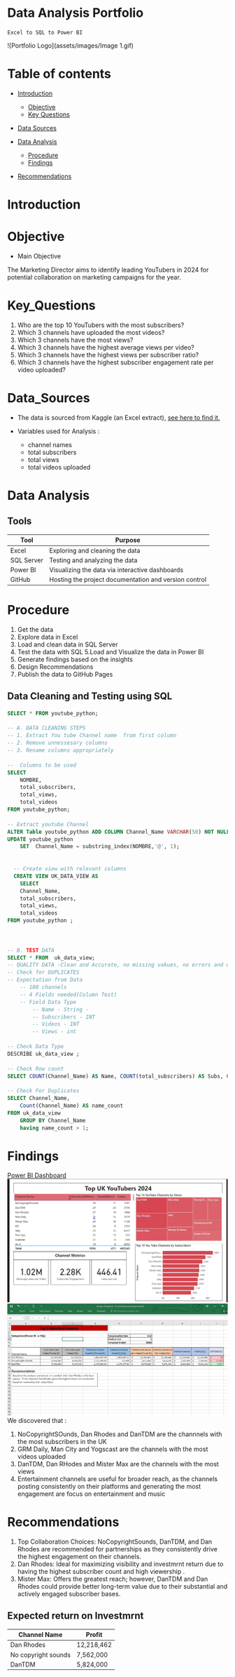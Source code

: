 # Data Analysis Portfolio
    Excel to SQL to Power BI 

![Portfolio Logo](assets/images/Image 1.gif)
    
# Table of contents 
- [Introduction](#introduction)
    - [Objective](#objective)
    - [Key Questions](#Key_Questions)
- [Data Sources](#data_Sources)

- [Data Analysis](#data_analysis)
    - [Procedure](#Procedure)
    - [Findings](#Findings)
 
- [Recommendations](#Recommendations)


# Introduction

# Objective
- Main Objective

The Marketing Director aims to identify leading YouTubers in 2024 for potential collaboration on marketing campaigns for the year.


# Key_Questions
1. Who are the top 10 YouTubers with the most subscribers?
2. Which 3 channels have uploaded the most videos?
3. Which 3 channels have the most views?
4. Which 3 channels have the highest average views per video?
5. Which 3 channels have the highest views per subscriber ratio?
6. Which 3 channels have the highest subscriber engagement rate per video uploaded?
 

# Data_Sources
- The data is sourced from Kaggle (an Excel extract), [see here to find it.](https://www.kaggle.com/datasets/bhavyadhingra00020/top-100-social-media-influencers-2024-countrywise?resource=download)

- Variables used for Analysis :
    - channel names
    - total subscribers
    - total views
    - total videos uploaded
 
 
# Data Analysis

## Tools 


| Tool | Purpose |
| --- | --- |
| Excel | Exploring and cleaning the data |
| SQL Server | Testing and analyzing the data |
| Power BI | Visualizing the data via interactive dashboards |
| GitHub | Hosting the project documentation and version control |


# Procedure
1. Get the data
2. Explore  data in Excel
3. Load and clean data in SQL Server
4. Test the data with SQL
5.Load and  Visualize the data in Power BI
6. Generate  findings based on the insights
7. Design Recommendations
8. Publish the data to GitHub Pages



## Data Cleaning and Testing using SQL

``` sql
SELECT * FROM youtube_python;

-- A. DATA CLEANING STEPS 
-- 1. Extract You tube Channel name  from first column
-- 2. Remove unnessesary columns
-- 3. Rename columns appropriately

--  Columns to be used
SELECT 
	NOMBRE,
    total_subscribers,
    total_views,
    total_videos
FROM youtube_python;

-- Extract youtube Channel
ALTER Table youtube_python ADD COLUMN Channel_Name VARCHAR(50) NOT NULL AFTER NOMBRE;
UPDATE youtube_python
	SET  Channel_Name = substring_index(NOMBRE,'@', 1);
  
  
  -- Create view with relevant columns
  CREATE VIEW UK_DATA_VIEW AS  
	SELECT 
	Channel_Name,
    total_subscribers,
    total_views,
    total_videos
FROM youtube_python ;



-- B. TEST DATA
SELECT * FROM  uk_data_view;
-- QUALITY DATA -Clean and Accurate, no missing vakues, no errors and wrong charecters
-- Check for DUPLICATES 
-- Expectation from Data
	-- 100 channels
	-- 4 Fields needed(Column Test)
    -- Field Data Type
		-- Name - String -
        -- Subscribers - INT
        -- Videos - INT 
        -- Views - int
        
-- Check Data Type     
DESCRIBE uk_data_view ;   

-- Check Row count 
SELECT COUNT(Channel_Name) AS Name, COUNT(total_subscribers) AS Subs, COUNT(total_views) AS Views, COUNT(total_videos) AS Videos FROM uk_data_view;

-- Check For Duplicates 
SELECT Channel_Name,
	Count(Channel_Name) AS name_count
FROM uk_data_view
    GROUP BY Channel_Name
    having name_count > 1;
  ```
# Findings
[Power BI Dashboard](/assets/Power%20BI%20Dashboard/You%20Tube%20Dashboard.pbix)
![Dashbpard Image](assets/images/Dashboard.jpg)
![Analysis](assets/images/Analysis.jpg)
We discovered that :
1. NoCopyrightSOunds, Dan Rhodes and DanTDM are the channnels with the most subscribers in the UK
2. GRM Daily, Man City and Yogscast are the channels with the most videos uploaded
3. DanTDM, Dan RHodes and Mister Max are the channels with the most views
4. Entertainment channels are useful for broader reach, as the channels posting consistently on their platforms and generating the most engagement are focus on entertainment and music 


# Recommendations
1. Top Collaboration Choices: NoCopyrightSounds, DanTDM, and Dan Rhodes are recommended for partnerships as they consistently drive the highest engagement on their channels.
2. Dan Rhodes: Ideal for maximizing visibility and investmrnt return due to having the highest subscriber count and high viewership .
3. Mister Max: Offers the greatest reach; however, DanTDM and Dan Rhodes could provide better long-term value due to their substantial and actively engaged subscriber bases.


## Expected return on Investmrnt

| Channel Name | Profit |
|----|----|
|Dan Rhodes|12,218,462|
|No copyright sounds|7,562,000|
|DanTDM|5,824,000|


    
    
    
    
    
    










 
  



  
